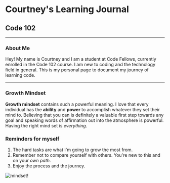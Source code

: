 # Courtney's Learning Journal
## Code 102
___

### About Me
Hey! My name is Courtney and I am a student at Code Fellows, currently enrolled in the Code 102 course. I am new to coding and the technology field in general. This is my personal page to document my journey of learning code.
___
### Growth Mindset
  **Growth mindset** contains such a powerful meaning. I love that every individual has the **ability** and **power** to accomplish whatever they set their mind to. Believing that you can is definitely a valuable first step towards any goal and speaking words of affirmation out into the atmosphere is powerful. Having the right mind set is *everything*.  
  
###  Reminders for myself
1. The hard tasks are what I'm going to grow the most from.
1. Remember not to compare yourself with others. You're new to this and on your *own path*.
1. Enjoy the process and the journey. 

![mindset](https://info.variquest.com/hs-fs/hubfs/PD/Growth%20Mindset%20Webinar%20Graphic.png?width=756&name=Growth%20Mindset%20Webinar%20Graphic.png)!

